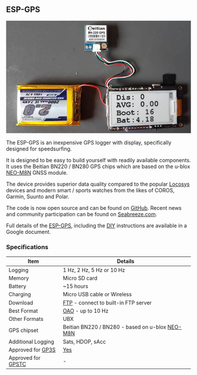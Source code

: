 ## ESP-GPS

![img](img/esp-gps.jpg)



The ESP-GPS is an inexpensive GPS logger with display, specifically designed for speedsurfing.

It is designed to be easy to build yourself with readily available components. It uses the Beitian BN220 / BN280 GPS chips which are based on the u-blox [NEO-M8N](https://www.u-blox.com/en/product/neo-m8-series) GNSS module.

The device provides superior data quality compared to the popular [Locosys](../locosys/README.md) devices and modern smart / sports watches from the likes of COROS, Garmin, Suunto and Polar.

The code is now open source and can be found on [GitHub](https://github.com/RP6conrad/ESP-GPS-Logger). Recent news and community participation can be found on [Seabreeze.com](https://www.seabreeze.com.au/forums/Windsurfing/Gps/Another-DIY-GPS-logger-approach).

Full details of the [ESP-GPS](https://tinyurl.com/yc87n4p5), including the [DIY](https://en.wikipedia.org/wiki/Do_it_yourself) instructions are available in a Google document.



### Specifications

| Item                                                       | Details                                                      |
| ---------------------------------------------------------- | ------------------------------------------------------------ |
| Logging                                                    | 1 Hz, 2 Hz,  5 Hz or 10 Hz                                   |
| Memory                                                     | Micro SD card                                                |
| Battery                                                    | ~15 hours                                                    |
| Charging                                                   | Micro USB cable or Wireless                                  |
| Download                                                   | [FTP](https://en.wikipedia.org/wiki/File_Transfer_Protocol) - connect to built-in FTP server |
| Best Format                                                | [OAO](https://www.motion-gps.com/motion/documentation/oao-file-format.html) - up to 10 Hz |
| Other Formats                                              | UBX                                                          |
| GPS chipset                                                | Beitian BN220 / BN280 - based on u-blox [NEO-M8N](https://www.u-blox.com/en/product/neo-m8-series) |
| Additional Logging                                         | Sats, HDOP, sAcc                                             |
| Approved for [GP3S](https://www.gps-speedsurfing.com/)     | [Yes](https://www.gps-speedsurfing.com/default.aspx?mnu=item&item=gpsother) |
| Approved for [GPSTC](https://www.gpsteamchallenge.com.au/) | -                                                            |
